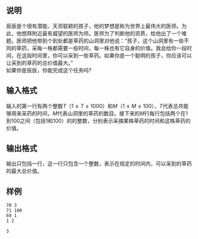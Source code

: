 <h2>说明</h2>

辰辰是个很有潜能、天资聪颖的孩子，他的梦想是称为世界上最伟大的医师。为此，他想拜附近最有威望的医师为师。医师为了判断他的资质，给他出了一个难题。医师把他带到个到处都是草药的山洞里对他说：“孩子，这个山洞里有一些不同的草药，采每一株都需要一些时间，每一株也有它自身的价值。我会给你一段时间，在这段时间里，你可以采到一些草药。如果你是一个聪明的孩子，你应该可以让采到的草药的总价值最大。”<br />
如果你是辰辰，你能完成这个任务吗?
<h2>输入格式</h2>

输入的第一行有两个整数$T$（$1 \le T \le 1000$）和$M$（$1 \le M \le 100$），$T$代表总共能够用来采药的时间，$M$代表山洞里的草药的数目。接下来的$M$行每行包括两个在$1$到$100$之间（包括$1$和$100$）的的整数，分别表示采摘某株草药的时间和这株草药的价值。

<h2>输出格式</h2>

输出只包括一行，这一行只包含一个整数，表示在规定的时间内，可以采到的草药的最大总价值。

<h2>样例</h2>
<pre><code class="language-input1">70 3
71 100
69 1
1 2</code></pre><pre><code class="language-output1">3</code></pre>
